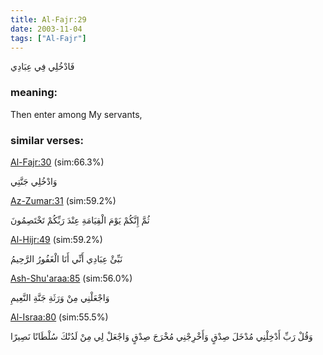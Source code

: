 ```yaml
---
title: Al-Fajr:29
date: 2003-11-04
tags: ["Al-Fajr"]
---
```

فَادْخُلِي فِي عِبَادِي
### meaning: 
Then enter among My servants,
### similar verses: 

[Al-Fajr:30](/89/30) (sim:66.3%)

وَادْخُلِي جَنَّتِي

[Az-Zumar:31](/39/31) (sim:59.2%)

ثُمَّ إِنَّكُمْ يَوْمَ الْقِيَامَةِ عِنْدَ رَبِّكُمْ تَخْتَصِمُونَ

[Al-Hijr:49](/15/49) (sim:59.2%)

نَبِّئْ عِبَادِي أَنِّي أَنَا الْغَفُورُ الرَّحِيمُ

[Ash-Shu'araa:85](/26/85) (sim:56.0%)

وَاجْعَلْنِي مِنْ وَرَثَةِ جَنَّةِ النَّعِيمِ

[Al-Israa:80](/17/80) (sim:55.5%)

وَقُلْ رَبِّ أَدْخِلْنِي مُدْخَلَ صِدْقٍ وَأَخْرِجْنِي مُخْرَجَ صِدْقٍ وَاجْعَلْ لِي مِنْ لَدُنْكَ سُلْطَانًا نَصِيرًا
